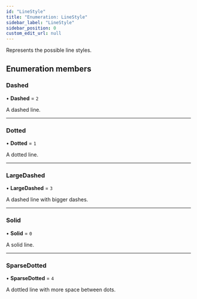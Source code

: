 ```yaml
---
id: "LineStyle"
title: "Enumeration: LineStyle"
sidebar_label: "LineStyle"
sidebar_position: 0
custom_edit_url: null
---
```


Represents the possible line styles.

## Enumeration members

### Dashed

• **Dashed** = `2`

A dashed line.

___

### Dotted

• **Dotted** = `1`

A dotted line.

___

### LargeDashed

• **LargeDashed** = `3`

A dashed line with bigger dashes.

___

### Solid

• **Solid** = `0`

A solid line.

___

### SparseDotted

• **SparseDotted** = `4`

A dottled line with more space between dots.
